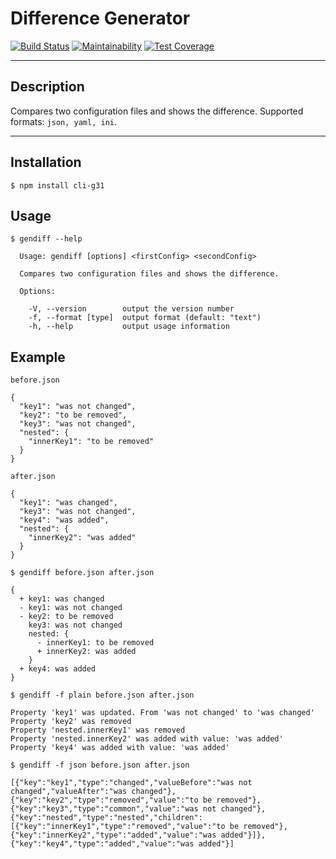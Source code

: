 # Difference Generator

[![Build Status](https://travis-ci.org/gabos31/gendiff.svg?branch=master)](https://travis-ci.org/gabos31/gendiff)
[![Maintainability](https://api.codeclimate.com/v1/badges/acbc9bf870776a6754c2/maintainability)](https://codeclimate.com/github/gabos31/gendiff/maintainability)
[![Test Coverage](https://api.codeclimate.com/v1/badges/acbc9bf870776a6754c2/test_coverage)](https://codeclimate.com/github/gabos31/gendiff/test_coverage)

***
## Description

Compares two configuration files and shows the difference.
Supported formats: ```json, yaml, ini```.

***
## Installation

```$ npm install cli-g31```

## Usage

    $ gendiff --help

      Usage: gendiff [options] <firstConfig> <secondConfig>

      Compares two configuration files and shows the difference.

      Options:

        -V, --version        output the version number
        -f, --format [type]  output format (default: "text")
        -h, --help           output usage information

## Example

    before.json

    {
      "key1": "was not changed",
      "key2": "to be removed",
      "key3": "was not changed",
      "nested": {
        "innerKey1": "to be removed"
      }
    }

<!-- -->

    after.json

    {
      "key1": "was changed",
      "key3": "was not changed",
      "key4": "was added",
      "nested": {
        "innerKey2": "was added"
      }
    }

<!-- -->

    $ gendiff before.json after.json

    {
      + key1: was changed
      - key1: was not changed
      - key2: to be removed
        key3: was not changed
        nested: {
          - innerKey1: to be removed
          + innerKey2: was added
        }
      + key4: was added
    }

<!-- -->

    $ gendiff -f plain before.json after.json

    Property 'key1' was updated. From 'was not changed' to 'was changed'
    Property 'key2' was removed
    Property 'nested.innerKey1' was removed
    Property 'nested.innerKey2' was added with value: 'was added'
    Property 'key4' was added with value: 'was added'

<!-- -->

    $ gendiff -f json before.json after.json

    [{"key":"key1","type":"changed","valueBefore":"was not changed","valueAfter":"was changed"},{"key":"key2","type":"removed","value":"to be removed"},{"key":"key3","type":"common","value":"was not changed"},{"key":"nested","type":"nested","children":[{"key":"innerKey1","type":"removed","value":"to be removed"},{"key":"innerKey2","type":"added","value":"was added"}]},{"key":"key4","type":"added","value":"was added"}]
